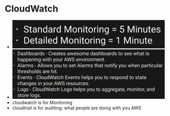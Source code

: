 # CloudWatch

* ![elb](../images/aws_ec2/cloudwatch.png)
* ![elb](../images/aws_ec2/cloudwatch2.png)
* cloudwatch is for Monitoring
* cloudtrail is for auditing: what people are doing with you AWS
